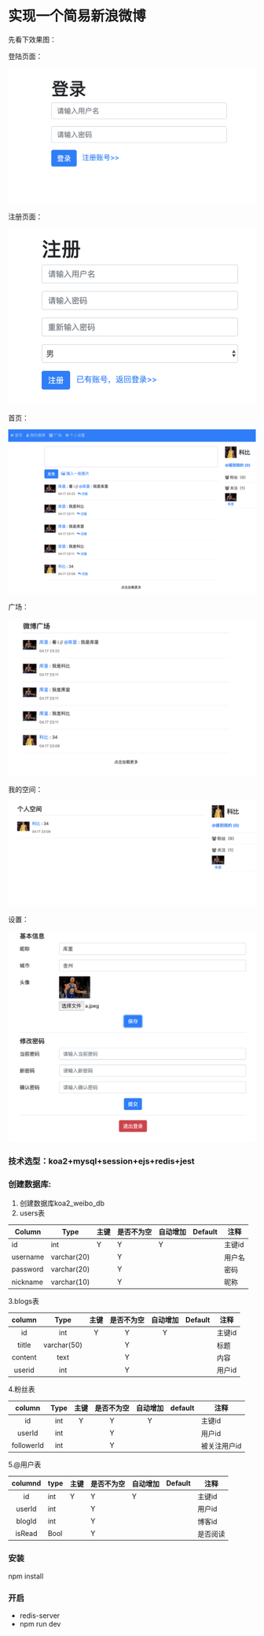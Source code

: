 <!--
 * @Author: your name
 * @Date: 2020-03-30 00:10:05
 * @LastEditTime: 2020-04-18 16:42:56
 * @LastEditors: Please set LastEditors
 * @Description: In User Settings Edit
 * @FilePath: /koa2-weibo/README.md
 -->
# 实现一个简易新浪微博

先看下效果图：

登陆页面：

![image-20200417230654767](./img/login.png)

注册页面：

![image-20200417230711059](./img/register.png)

首页：

![image-20200417231105950](./img/home.png)

广场：

![image-20200417231209888](./img/square.png)

我的空间：

![image-20200417231237274](./img/profile.png)

设置：

![image-20200417231250818](./img/setting.png)

### 技术选型：koa2+mysql+session+ejs+redis+jest


### 创建数据库:

1. 创建数据库koa2_weibo_db
2. users表

| Column   | Type        | 主键 | 是否不为空 | 自动增加 | Default | 注释   |
| -------- | ----------- | ---- | ---------- | -------- | ------- | ------ |
| id       | int         | Y    | Y          | Y        |         | 主键id |
| username | varchar(20) |      | Y          |          |         | 用户名 |
| password | varchar(20) |      | Y          |          |         | 密码   |
| nickname | varchar(10) |      | Y          |          |         | 昵称   |

3.blogs表

| column  |    Type     | 主键 | 是否不为空 | 自动增加 | Default | 注释   |
| :-----: | :---------: | :--: | :--------: | :------: | :-----: | ------ |
|   id    |     int     |  Y   |     Y      |    Y     |         | 主键id |
| tiitle  | varchar(50) |      |     Y      |          |         | 标题   |
| content |    text     |      |     Y      |          |         | 内容   |
| userid  |     int     |      |     Y      |          |         | 用户id |

4.粉丝表

|   column   | Type | 主键 | 是否不为空 | 自动增加 | default | 注释         |
| :--------: | :--: | :--: | :--------: | :------: | :-----: | ------------ |
|     id     | int  |  Y   |     Y      |    Y     |         | 主键id       |
|   userId   | int  |      |     Y      |          |         | 用户id       |
| followerId | int  |      |     Y      |          |         | 被关注用户id |

5.@用户表

| columnd | type | 主键 | 是否不为空 | 自动增加 | Default | 注释     |
| :-----: | ---- | ---- | ---------- | -------- | ------- | -------- |
|   id    | int  | Y    | Y          | Y        |         | 主键id   |
| userId  | int  |      | Y          |          |         | 用户id   |
| blogId  | int  |      | Y          |          |         | 博客id   |
| isRead  | Bool |      | Y          |          |         | 是否阅读 |

### 安装
npm install

### 开启
+ redis-server
+ npm run dev










